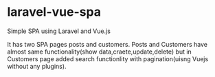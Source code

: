 # laravel-vue-spa
Simple SPA using Laravel and Vue.js 

It has two SPA pages posts and customers. Posts and Customers have almost same functionality(show data,craete,update,delete) but in Customers 
page added search functionlity with pagination(uisng Vuejs without any plugins).








